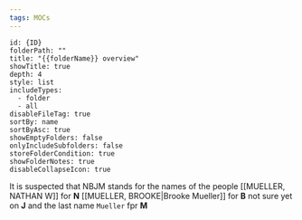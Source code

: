 ```yaml
---
tags: MOCs
---
```

```folder-overview
id: {ID}
folderPath: ""
title: "{{folderName}} overview"
showTitle: true
depth: 4
style: list
includeTypes:
  - folder
  - all
disableFileTag: true
sortBy: name
sortByAsc: true
showEmptyFolders: false
onlyIncludeSubfolders: false
storeFolderCondition: true
showFolderNotes: true
disableCollapseIcon: true
```


It is suspected that NBJM stands for the names of the people
[[MUELLER, NATHAN W]] for **N**
[[MUELLER, BROOKE|Brooke Mueller]] for **B**
not sure yet on **J**
and the last name `Mueller` fpr **M** 
